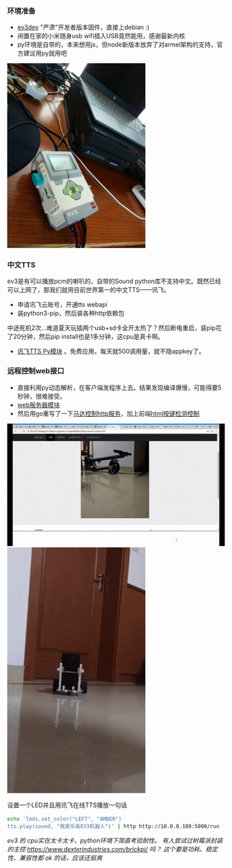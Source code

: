 ### 环境准备

* [ev3dev][1] "严肃"开发者版本固件，直接上debian :)
* 闲置在家的小米随身usb wifi插入USB竟然能用，感谢最新内核
* py环境是自带的，本来想用js，但node新版本放弃了对armel架构的支持，官方建议用py就用吧

<img src="https://github.com/jan4984/ev3play/raw/master/ev3-with-xiaomi-wifi.png" width="320"/>

### 中文TTS
 ev3是有可以播放pcm的喇叭的，自带的Sound python库不支持中文。既然已经可以上网了，那我们就用目前世界第一的中文TTS——讯飞。
 
 * 申请讯飞云账号，开通tts webapi
 * 装python3-pip，然后装各种http依赖包
 
 中途死机2次...难道夏天玩插两个usb+sd卡全开太热了？然后断电重启，装pip花了20分钟，然后pip install也是1多分钟，这cpu是真卡啊。
 
 * [讯飞TTS Py模块](XFOnlineTTS.py) 。免费应用，每天就500调用量，就不隐appkey了。

### 远程控制web接口

 * 直接利用py动态解析，在客户端发程序上去。结果发现编译爆慢，可能得要5秒钟，很难接受。
 * [web服务器模块](webServer.py)
 * 然后用go重写了一下[马达控制http服务](motor.go)，加上前端[html按键检测控制](controller.html)

 ![](/camera-runner-browser-view.gif)
 ![](/camera-runner-God-view.gif)

设置一个LED并且用讯飞在线TTS播放一句话

```bash
echo 'leds.set_color("LEFT", "AMBER")
tts.play(sound, "我是乐高EV3机器人")' | http http://10.0.0.100:5000/run
```

*ev3 的 cpu实在太卡太卡，python环境下简直考验耐性。 有人尝试过树莓派封装的主控 https://www.dexterindustries.com/brickpi/ 吗？ 这个要是功耗、稳定性、兼容性都 ok 的话，应该还挺爽*

[1]: https://www.ev3dev.org/
[2]: https://github.com/ev3dev/ev3dev-buildscripts
